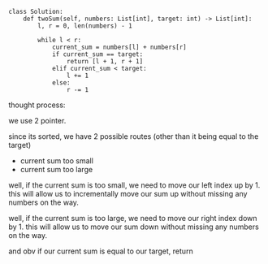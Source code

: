 ```
class Solution:
    def twoSum(self, numbers: List[int], target: int) -> List[int]:
        l, r = 0, len(numbers) - 1

        while l < r:
            current_sum = numbers[l] + numbers[r]
            if current_sum == target:
                return [l + 1, r + 1]  
            elif current_sum < target:
                l += 1
            else:
                r -= 1
```

thought process:

we use 2 pointer. 


since its sorted, we have 2 possible routes (other than it being equal to the target)
- current sum too small
- current sum too large

well, if the current sum is too small, we need to move our left index up by 1. this will allow us to incrementally move our sum up without missing any numbers on the way.

well, if the current sum is too large, we need to move our right index down by 1. this will allow us to move our sum down without missing any numbers on the way.

and obv if our current sum is equal to our target, return